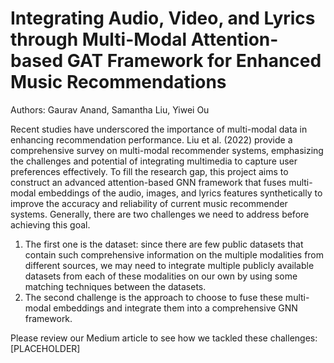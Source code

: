 # Integrating Audio, Video, and Lyrics through Multi-Modal Attention-based GAT Framework for Enhanced Music Recommendations
Authors: Gaurav Anand, Samantha Liu, Yiwei Ou

Recent studies have underscored the importance of multi-modal data in enhancing recommendation performance. Liu et al. (2022) provide a comprehensive survey on multi-modal recommender systems, emphasizing the challenges and potential of integrating multimedia to capture user preferences effectively. To fill the research gap, this project aims to construct an advanced attention-based GNN framework that fuses multi-modal embeddings of the audio, images, and lyrics features synthetically to improve the accuracy and reliability of current music recommender systems. Generally, there are two challenges we need to address before achieving this goal. 
1) The first one is the dataset: since there are few public datasets that contain such comprehensive information on the multiple modalities from different sources, we may need to integrate multiple publicly available datasets from each of these modalities on our own by using some matching techniques between the datasets. 
2) The second challenge is the approach to choose to fuse these multi-modal embeddings and integrate them into a comprehensive GNN framework. 

Please review our Medium article to see how we tackled these challenges: [PLACEHOLDER]
